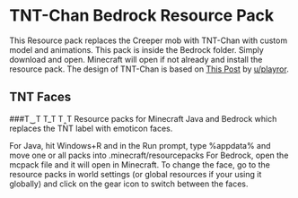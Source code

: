# TNT-Chan Bedrock Resource Pack
This Resource pack replaces the Creeper mob with TNT-Chan with custom model and animations.
This pack is inside the Bedrock folder. Simply download and open. Minecraft will open if not already and install the resource pack.
The design of TNT-Chan is based on [This Post](https://redd.it/17oloos/) by [u/playror](https://www.reddit.com/user/playror/).

## TNT Faces
###T‿T T_T T‸T
Resource packs for Minecraft Java and Bedrock which replaces the TNT label with emoticon faces.

For Java, hit Windows+R and in the Run prompt, type %appdata% and move one or all packs into .minecraft/resourcepacks
For Bedrock, open the mcpack file and it will open in Minecraft. To change the face, go to the resource packs in world settings (or global resources if your using it globally) and click on the gear icon to switch between the faces.
